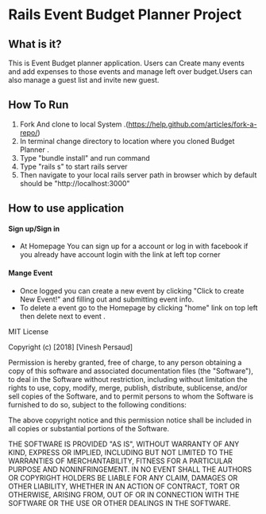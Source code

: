 # Rails Event Budget Planner Project


## What is it?
This is Event Budget planner application. Users can Create many events and add expenses to those events and manage left over budget.Users can also manage a guest list and invite new guest.

## How To Run
  1. Fork  And clone to local System .(https://help.github.com/articles/fork-a-repo/)
  2. In terminal change directory to location where you cloned Budget Planner .
  3. Type "bundle install" and run command
  4. Type "rails s" to start rails server
  5. Then navigate to  your local rails server path in browser which by default should be "http://localhost:3000"

## How to use application
  #### Sign up/Sign in
  -  At Homepage You can sign up for a account or log in with facebook
     if you already have account login with the link at left top corner
  #### Mange Event
  - Once logged you can create  a new event by clicking "Click to create New Event!" and filling out and submitting event info.
  - To delete a event go to the Homepage by clicking "home" link on top left then delete next to event .


MIT License

Copyright (c) [2018] [Vinesh Persaud]

Permission is hereby granted, free of charge, to any person obtaining a copy
of this software and associated documentation files (the "Software"), to deal
in the Software without restriction, including without limitation the rights
to use, copy, modify, merge, publish, distribute, sublicense, and/or sell
copies of the Software, and to permit persons to whom the Software is
furnished to do so, subject to the following conditions:

The above copyright notice and this permission notice shall be included in all
copies or substantial portions of the Software.

THE SOFTWARE IS PROVIDED "AS IS", WITHOUT WARRANTY OF ANY KIND, EXPRESS OR
IMPLIED, INCLUDING BUT NOT LIMITED TO THE WARRANTIES OF MERCHANTABILITY,
FITNESS FOR A PARTICULAR PURPOSE AND NONINFRINGEMENT. IN NO EVENT SHALL THE
AUTHORS OR COPYRIGHT HOLDERS BE LIABLE FOR ANY CLAIM, DAMAGES OR OTHER
LIABILITY, WHETHER IN AN ACTION OF CONTRACT, TORT OR OTHERWISE, ARISING FROM,
OUT OF OR IN CONNECTION WITH THE SOFTWARE OR THE USE OR OTHER DEALINGS IN THE
SOFTWARE.
